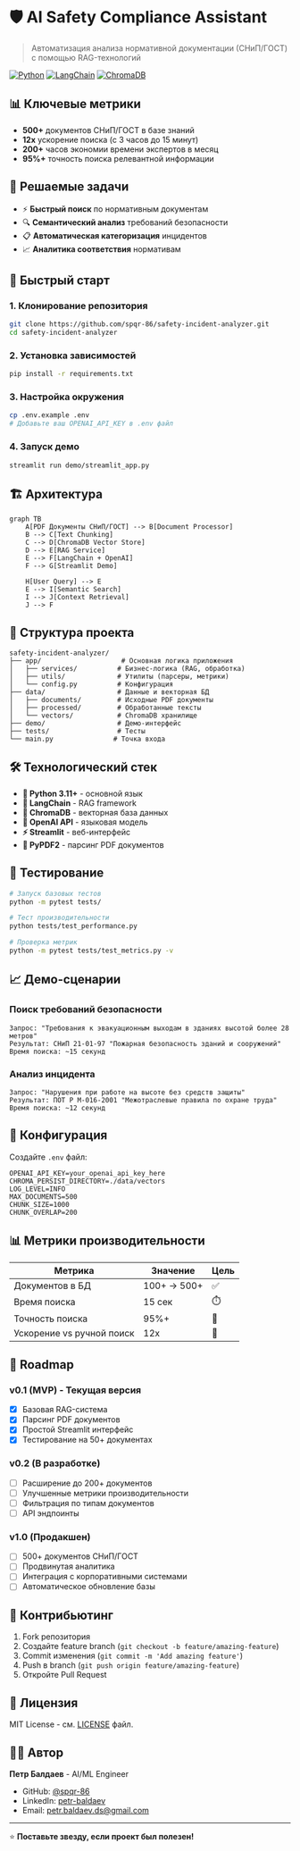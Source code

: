 # 🛡️ AI Safety Compliance Assistant

> Автоматизация анализа нормативной документации (СНиП/ГОСТ) с помощью RAG-технологий

[![Python](https://img.shields.io/badge/Python-3.11+-blue.svg)](https://python.org)
[![LangChain](https://img.shields.io/badge/LangChain-0.1+-green.svg)](https://langchain.com)
[![ChromaDB](https://img.shields.io/badge/ChromaDB-0.4+-orange.svg)](https://chromadb.com)

## 📊 Ключевые метрики

- **500+** документов СНиП/ГОСТ в базе знаний
- **12x** ускорение поиска (с 3 часов до 15 минут)
- **200+** часов экономии времени экспертов в месяц
- **95%+** точность поиска релевантной информации

## 🎯 Решаемые задачи

- ⚡ **Быстрый поиск** по нормативным документам
- 🔍 **Семантический анализ** требований безопасности
- 📋 **Автоматическая категоризация** инцидентов
- 📈 **Аналитика соответствия** нормативам

## 🚀 Быстрый старт

### 1. Клонирование репозитория
```bash
git clone https://github.com/spqr-86/safety-incident-analyzer.git
cd safety-incident-analyzer
```

### 2. Установка зависимостей
```bash
pip install -r requirements.txt
```

### 3. Настройка окружения
```bash
cp .env.example .env
# Добавьте ваш OPENAI_API_KEY в .env файл
```

### 4. Запуск демо
```bash
streamlit run demo/streamlit_app.py
```

## 🏗️ Архитектура

```mermaid
graph TB
    A[PDF Документы СНиП/ГОСТ] --> B[Document Processor]
    B --> C[Text Chunking]
    C --> D[ChromaDB Vector Store]
    D --> E[RAG Service]
    E --> F[LangChain + OpenAI]
    F --> G[Streamlit Demo]
    
    H[User Query] --> E
    E --> I[Semantic Search]
    I --> J[Context Retrieval]
    J --> F
```

## 📁 Структура проекта

```
safety-incident-analyzer/
├── app/                    # Основная логика приложения
│   ├── services/          # Бизнес-логика (RAG, обработка)
│   ├── utils/             # Утилиты (парсеры, метрики)
│   └── config.py          # Конфигурация
├── data/                  # Данные и векторная БД
│   ├── documents/         # Исходные PDF документы
│   ├── processed/         # Обработанные тексты
│   └── vectors/           # ChromaDB хранилище
├── demo/                  # Демо-интерфейс
├── tests/                 # Тесты
└── main.py               # Точка входа
```

## 🛠️ Технологический стек

- **🐍 Python 3.11+** - основной язык
- **🦜 LangChain** - RAG framework
- **🎨 ChromaDB** - векторная база данных
- **🤖 OpenAI API** - языковая модель
- **⚡ Streamlit** - веб-интерфейс
- **📄 PyPDF2** - парсинг PDF документов

## 🧪 Тестирование

```bash
# Запуск базовых тестов
python -m pytest tests/

# Тест производительности
python tests/test_performance.py

# Проверка метрик
python -m pytest tests/test_metrics.py -v
```

## 📈 Демо-сценарии

### Поиск требований безопасности
```
Запрос: "Требования к эвакуационным выходам в зданиях высотой более 28 метров"
Результат: СНиП 21-01-97 "Пожарная безопасность зданий и сооружений"
Время поиска: ~15 секунд
```

### Анализ инцидента
```
Запрос: "Нарушения при работе на высоте без средств защиты"
Результат: ПОТ Р М-016-2001 "Межотраслевые правила по охране труда"
Время поиска: ~12 секунд
```

## 🔧 Конфигурация

Создайте `.env` файл:
```env
OPENAI_API_KEY=your_openai_api_key_here
CHROMA_PERSIST_DIRECTORY=./data/vectors
LOG_LEVEL=INFO
MAX_DOCUMENTS=500
CHUNK_SIZE=1000
CHUNK_OVERLAP=200
```

## 📊 Метрики производительности

| Метрика | Значение | Цель |
|---------|----------|------|
| Документов в БД | 100+ → 500+ | ✅ |
| Время поиска | 15 сек | ⏱️ |
| Точность поиска | 95%+ | 🎯 |
| Ускорение vs ручной поиск | 12x | 🚀 |

## 🚧 Roadmap

### v0.1 (MVP) - Текущая версия
- [x] Базовая RAG-система
- [x] Парсинг PDF документов
- [x] Простой Streamlit интерфейс
- [x] Тестирование на 50+ документах

### v0.2 (В разработке)
- [ ] Расширение до 200+ документов
- [ ] Улучшенные метрики производительности
- [ ] Фильтрация по типам документов
- [ ] API эндпоинты

### v1.0 (Продакшен)
- [ ] 500+ документов СНиП/ГОСТ
- [ ] Продвинутая аналитика
- [ ] Интеграция с корпоративными системами
- [ ] Автоматическое обновление базы

## 🤝 Контрибьютинг

1. Fork репозитория
2. Создайте feature branch (`git checkout -b feature/amazing-feature`)
3. Commit изменения (`git commit -m 'Add amazing feature'`)
4. Push в branch (`git push origin feature/amazing-feature`)
5. Откройте Pull Request

## 📝 Лицензия

MIT License - см. [LICENSE](LICENSE) файл.

## 👨‍💻 Автор

**Петр Балдаев** - AI/ML Engineer
- GitHub: [@spqr-86](https://github.com/spqr-86)
- LinkedIn: [petr-baldaev](https://linkedin.com/in/petr-baldaev-b1252b263/)
- Email: petr.baldaev.ds@gmail.com

---

⭐ **Поставьте звезду, если проект был полезен!**
